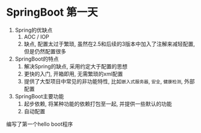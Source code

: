 # SpringBoot 第一天

1. Spring的优缺点
    1. AOC / IOP
    2. 缺点, 配置太过于繁琐, 虽然在2.5和后续的3版本中加入了注解来减轻配置, 但是仍然配置很多
2. SpringBoot的特点
    1. 解决Spring的缺点, 采用约定大于配置的思想
    2. 更快的入门, 开箱即用, 无需繁琐的xml配置
    3. 提供了大型项目中常见的非功能特性, 比如`嵌入式服务器`, `安全`, `健康检测`, 外部配置
3. SpringBoot主要功能
    1. 起步依赖, 将某种功能的依赖打包至一起,  并提供一些默认的功能
    2. 自动配置
    
编写了第一个hello boot程序
